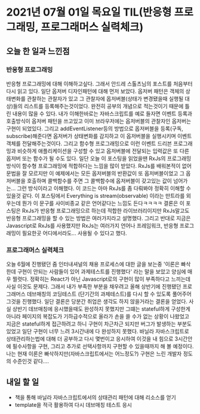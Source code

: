 # 2021년 07월 01일 목요일 TIL(반응형 프로그래밍, 프로그래머스 실력체크)

## 오늘 한 일과 느낀점

### 반응형 프로그래밍
반응형 프로그래밍에 대해 이해하고싶다. 그래서 안드레 스톨츠님의 포스트를 처음부터 다시 읽고 있다. 일단 옵저버 디자인패턴에 대해 먼저 보았다. 옵저버 패턴은 객체의 상태변화를 관찰하는 관찰자가 있고 그 관찰자에 옵저버블(상태가 변경됐을때 실행될 대상)들의 리스트를 등록해주는것이었다. 완전히 공부의 개념으로 적는것이기 때문에 틀린 내용이 많을 수 있다. 내가 이해한바로는 자바스크립트를 예로 들자면 이벤트 등록과 호출방식이 옵저버 패턴을 쓰고있고 이미 브라우저에는 옵저버블의 관찰자인 옵저버는 구현이 되었있다. 그리고 addEventListener등의 방법으로 옵저버블을 등록(구독, subscribe)해준다면 옵저버가 상태변화를 감지하고 이 옵저버블을 실행시키며 이벤트객체를 전달해주는것이다. 그리고 함수형 프로그래밍으로 이런 이벤트 드리븐 프로그래밍과 비슷하게 애플리케이션을 구성할 수 있고 옵저버블에 전달되는 입력값은 또 다른 옵저버 또는 함수가 될 수도 있다. 일단 오늘 이 포스팅을 읽었을땐 RxJs의 프로그래밍 방식이 함수형 프로그래밍에 적합하다는 느낌을 많이 받았다. RxJs를 배워본적이 없어 문법을 잘 모르지만 이 예제에서는 모든 옵저버블의 반환값이 또 옵저버블이었고 그 옵저버블을 호출하며 콜백함수를 주면 그 콜백함수에 옵저버블이 갖고있는 값이 넘어가는... 그런 방식이라고 이해했다. 이 코드는 아마 RxJs를 좀 다뤄봐야 정확히 이해할 수 있을것 같다. 이 포스팅에서 Everything is stream(observable) 이라는 만트라를 외우는데 뭔가 이 문구를 사이비종교 같은 언어같다는 느낌도 든다ㅋㅋㅋㅋ 결론은 이 포스팅은 RxJs가 반응형 프로그래밍으르 하는데 적합한 라이브러리이지만 RxJs말고도 반응형 프로그래밍을 할 수 있는 방법은 여러가지라고 설명했다. 그리고 반대로 지금은 Javascript로 RxJs를 사용했지만 RxJs는 여러가지 언어나 프레임워크, 반응형 프로그래밍이 필요한곳 어디에서라도... 사용될 수 있다고 했다. 

### 프로그래머스 실력체크
오늘 6월에 진행됐던 줌 인터내셔널의 채용 프로세스에 대한 글을 보는중 '이론은 빠삭한데 구현이 안되는 사람들이 있어 과제테스트를 진행했다' 라는 말을 보았고 양심에 매우 찔렷다. 정확히는 React가 아닌 Javascript로의 구현이 많이 부족하다고 느끼는데 사실 이것도 문제다. 그래서 내가 부족한 부분을 채우려고 올해 상반기에 진행됐던 프로그래머스 데브매칭의 코딩테스트 (단기간의 과제테스트)를 다시 할 수 있도록 풀어주어 그것을 진행했다. 일단 결론은 당분간 취업은 생각도 하지 않을거라는 결론을 얻었다. 사실 상반기 데브매칭에 응시했을때도 완성하지 못했지만 그떄는 stateful하게 구성한게 아니라 페이지의 복잡도가 기하급수적으로 올라가 손을 쓸 수가 없는 상황이 나왔었고 지금은 stateful하게 접근하려고 하니 구현이 차근차근 되지만 버그가 발생하는 부분도 있었고 일단 구현이 너무 느려 3시간내에 다 완성하지 못했다. 바닐라 자바스크립트로 상태관리하는법에 대해 더 공부하고 다시 몇번이고 응시하여 이것을 내 힘으로 3시간안에 필수사항을 구현, 그리고 추가로 선택사항까지 구현할 수 있을때까지 해 볼 예정이다. 나는 현재 이론은 빠삭하지만(자바스크립트에서는 어느정도?) 구현은 느린 개발자 정도의 수준인것 같다....

## 내일 할 일
- 책을 통해 바닐라 자바스크립트에서의 상태관리 패턴에 대해 리소스를 얻기
- template을 적극 활용하여 다시 데브매칭 테스트 응시
